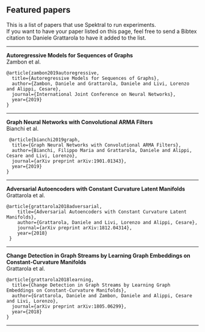 ## Featured papers

This is a list of papers that use Spektral to run experiments.  
If you want to have your paper listed on this page, feel free to send a Bibtex citation to Daniele Grattarola to have it added to the list. 

-----
**Autoregressive Models for Sequences of Graphs**  
Zambon et al. 
```
@article{zambon2019autoregressive,
  title={Autoregressive Models for Sequences of Graphs},
  author={Zambon, Daniele and Grattarola, Daniele and Livi, Lorenzo and Alippi, Cesare},
  journal={International Joint Conference on Neural Networks},
  year={2019}
}
```
-----
**Graph Neural Networks with Convolutional ARMA Filters**  
Bianchi et al.
``` 
 @article{bianchi2019graph,
  title={Graph Neural Networks with Convolutional ARMA Filters},
  author={Bianchi, Filippo Maria and Grattarola, Daniele and Alippi, Cesare and Livi, Lorenzo},
  journal={arXiv preprint arXiv:1901.01343},
  year={2019}
}
```
-----
**Adversarial Autoencoders with Constant Curvature Latent Manifolds**  
Grattarola et al.
```
@article{grattarola2018adversarial,
	title={Adversarial Autoencoders with Constant Curvature Latent Manifolds},
	author={Grattarola, Daniele and Livi, Lorenzo and Alippi, Cesare},
    journal={arXiv preprint arXiv:1812.04314},	 
	year={2018}
 }
```
-----
**Change Detection in Graph Streams by Learning Graph Embeddings on Constant-Curvature Manifolds**  
Grattarola et al. 
```
@article{grattarola2018learning,
  title={Change Detection in Graph Streams by Learning Graph Embeddings on Constant-Curvature Manifolds},
  author={Grattarola, Daniele and Zambon, Daniele and Alippi, Cesare and Livi, Lorenzo},
  journal={arXiv preprint arXiv:1805.06299},
  year={2018}
}
```
-----